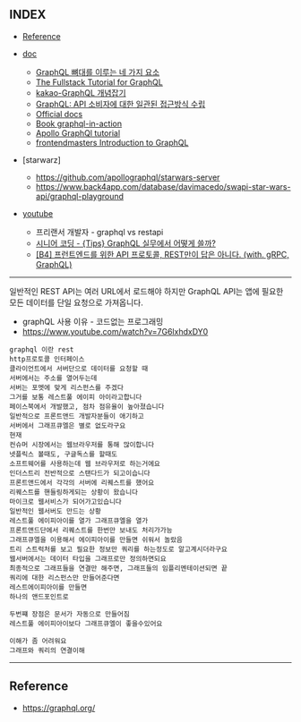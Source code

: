 
## INDEX
- [Reference](#Reference)

- [doc](#doc)
    - [GraphQL 뼈대를 이루는 네 가지 요소](https://www.huskyhoochu.com/graphql-basic/)
    - [The Fullstack Tutorial for GraphQL](https://www.howtographql.com/)
    - [kakao-GraphQL 개념잡기](https://tech.kakao.com/2019/08/01/graphql-basic/)
    - [GraphQL: API 소비자에 대한 일관된 접근방식 수립](https://cloud.google.com/blog/ko/products/api-management/interacting-with-apis-rest-and-graphql)
    - [Official docs](https://graphql.org/learn/)
    - [Book graphql-in-action](https://www.manning.com/books/graphql-in-action)
    - [Apollo GraphQl tutorial](https://www.apollographql.com/docs/tutorial/introduction)
    - [frontendmasters Introduction to GraphQL](https://frontendmasters.com/courses/graphql/)
- [starwarz]
    - https://github.com/apollographql/starwars-server
    - https://www.back4app.com/database/davimacedo/swapi-star-wars-api/graphql-playground
- [youtube](#youtube)
    - 프리랜서 개발자 - graphql vs restapi
    - [시니어 코딩 - {Tips} GraphQL 실무에서 어떻게 쓸까?](https://www.youtube.com/watch?v=ISMVvVwmQUk)
    - [[B4] 프런트엔드를 위한 API 프로토콜, REST만이 답은 아니다. (with. gRPC, GraphQL)](https://www.youtube.com/watch?v=6C9zyLioTOU)

---

일반적인 REST API는 여러 URL에서 로드해야 하지만 GraphQL API는 앱에 필요한 모든 데이터를 단일 요청으로 가져옵니다.



- graphQL 사용 이유 - 코드없는 프로그래밍
- https://www.youtube.com/watch?v=7G6lxhdxDY0
```
graphql 이란 rest
http프로토콜 인터페이스
클라이언트에서 서버단으로 데이터를 요청할 때
서버에서는 주소를 열어두는데
서버는 포멧에 맞게 리스펀스를 주겠다
그거를 보통 레스트풀 에이피 아이라고합니다
페이스북에서 개발했고, 점차 점유율이 높아졌습니다
일반적으로 프론트앤드 개발자분들이 애기하고
서버에서 그래프큐엘은 별로 없도라구요
현재 
컨슈머 시장에서는 웹브라우저를 통해 많이합니다
넷플릭스 볼때도, 구글독스를 할때도
소프트웨어를 사용하는데 웹 브라우저로 하는거에요
인더스트리 전반적으로 스탠다드가 되고이습니다
프론트앤드에서 각각의 서버에 리퀘스트를 했어요
리퀘스트를 핸들링하게되는 상황이 왔습니다
마이크로 웹서비스가 되어가고있습니다
일반적인 웹서버도 만드는 상황
레스트풀 에이피아이를 열가 그래프큐엘을 열가
프론트앤드단에서 리퀘스트를 한번만 보내도 처리가가능
그래프큐엘을 이용해서 에이피아이를 만들면 쉬워서 놀랐음
트리 스트럭처를 보고 필요한 정보만 쿼리를 하는정도로 알고계시더라구요
웹서버에서는 데이터 타입을 그래프로만 정의하면되요
최종적으로 그래프들을 연결만 해주면, 그래프들의 임플리멘테이션되면 끝
쿼리에 대한 리스펀스만 만들어준다면
레스트에이피아이를 만들면
하나의 앤드포인트로

두번쨰 장점은 문서가 자동으로 만들어짐
레스트풀 에이피아이보다 그래프큐엘이 좋을수있어요

이해가 좀 어려워요
그래프와 쿼리의 연결이해
```

---

## Reference
- https://graphql.org/
